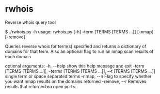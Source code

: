 # rwhois
Reverse whois query tool

$ ./rwhois.py -h
usage: rwhois.py [-h] -term [TERMS [TERMS ...]] [-nmap] [-remove]

Queries reverse whois for term(s) specified and returns a dictionary of
domains for that term. Also an optional flag to run an nmap scan results of
each domain

optional arguments:
  -h, --help            show this help message and exit
  -term [TERMS [TERMS ...]], -terms [TERMS [TERMS ...]], --t [TERMS [TERMS ...]]
                        single term or space separated terms
  -nmap, --n            Flag to specify whether you want nmap results on the
                        domains returned
  -remove, --r          Removes results that returned no open ports
